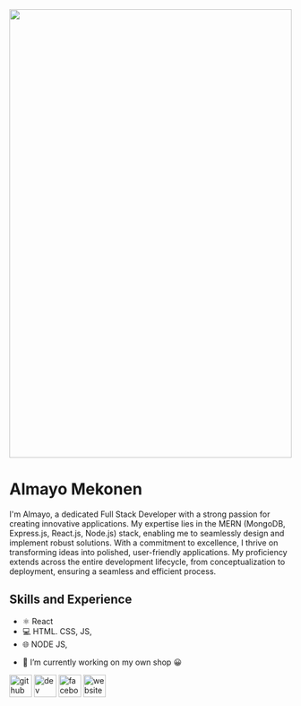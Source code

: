 <img src="[https://media.licdn.com/dms/image/D4D03AQG19SClSzJH9A/profile-displayphoto-shrink_800_800/0/1695863670893?e=2147483647&v=beta&t=DfeX4THEBxsFag4Rv0Bf-68EUm-iHtID4_4zp3yJC3o](https://lh3.googleusercontent.com/pw/ADCreHc8DSzkhC7s4oe7zvwyaa7Gtyvrf46DiaoUu-k9rSuxh-OuPwWoW7oz4o0JD0dZNxV1FUs00IpOjr8fj_pfdLw0Eg3bVtP9POFPU-Ox09ZgsAUbjmFSPSgyGm1hhiBZrZS0WiMStCoClv44PxKwlQApRGCElIaqj9ZM4TncnT_8K1KWenOsUWxBZby9TYg6eRLC98LKmgb3d2b49wZyZQyUPLTxDGSWHa4GGVLGLbRFI4_PqJ06Ifwk-B-aLxIdF_dc5jnUIFjtIkzPu1lzFpxpw89lvdIYpvNCRP5PRknrhnJ8rWx3UyhqwmH6OMiDYOtEgu-EYjHracV6tI1DJd2e9wgu82hSWKsu4jgIQBjnJmdzC44mY9RTnBjIsaBHQRY5BZxp3q0Z2OnL7WGD3QkA3NNm0oF9ksN4bQ5rIIU53HTjgj2UE8DABp8i6pw38m-S1J2ZZzNafstST0ulsVq37d2ho2QSecbsO4BqB77KNCyoafjJubt7muKyojVnkK8-uwL-r9cfKJRyr5Iv2qUctA_HSiqCISTIr045yASMY557S-UHKCdXQ5xnESu5b6J-SsWokYX5OBIb-X3lcbR_ZUzL3kZdWvvC96PLppQQ042ZI-nVl0UYEcMFJPgiv3hNM0KfAKVRebUfJ051dJn3BggMv2k8zxFgxuhVhwyymuR0F9BfhX-1lXYCMjFakOB1LahUMa4UqldmAS_S8EY-kfHewSspzD49B6_6H0B37nzjmyH6cpmPwN_Nrgvzsc30RSEDLV2hwle_P3Yr_2aVNLMlRdLS65Nq0t495wFFMMXrRzhRO9kPgLlLGZKf1X8ouRbfMVRnWU0BXdtxGDadyUlZR3_ABgGB8qhWQaRIskb8M8Z5Qo6ADv6qG5lLX2UJbrs=w1284-h963-s-no-gm?authuser=0)" style="width: 100%; height: 50rem;">

# Almayo Mekonen
I'm Almayo, a dedicated Full Stack Developer with a strong passion for creating innovative applications. My expertise lies in the MERN (MongoDB, Express.js, React.js, Node.js) stack, enabling me to seamlessly design and implement robust solutions.
With a commitment to excellence, I thrive on transforming ideas into polished, user-friendly applications. My proficiency extends across the entire development lifecycle, from conceptualization to deployment, ensuring a seamless and efficient process.

## Skills and Experience
* ⚛️ React
* 💻 HTML. CSS, JS,
* 🌐 NODE JS, 


- 🔭 I’m currently working on my own shop 😀 

[<img src='https://cdn.jsdelivr.net/npm/simple-icons@3.0.1/icons/github.svg' alt='github' height='40'>](https://github.com/almayomekonen)  [<img src='https://cdn.jsdelivr.net/npm/simple-icons@3.0.1/icons/dev-dot-to.svg' alt='dev' height='40'>](https://dev.to/almayomekonen)  [<img src='https://cdn.jsdelivr.net/npm/simple-icons@3.0.1/icons/facebook.svg' alt='facebook' height='40'>](https://www.facebook.com/https://www.facebook.com/profile.php?id=100002097524154&locale=he_IL)  [<img src='https://cdn.jsdelivr.net/npm/simple-icons@3.0.1/icons/icloud.svg' alt='website' height='40'>](https://almayo-mek.com/)  

